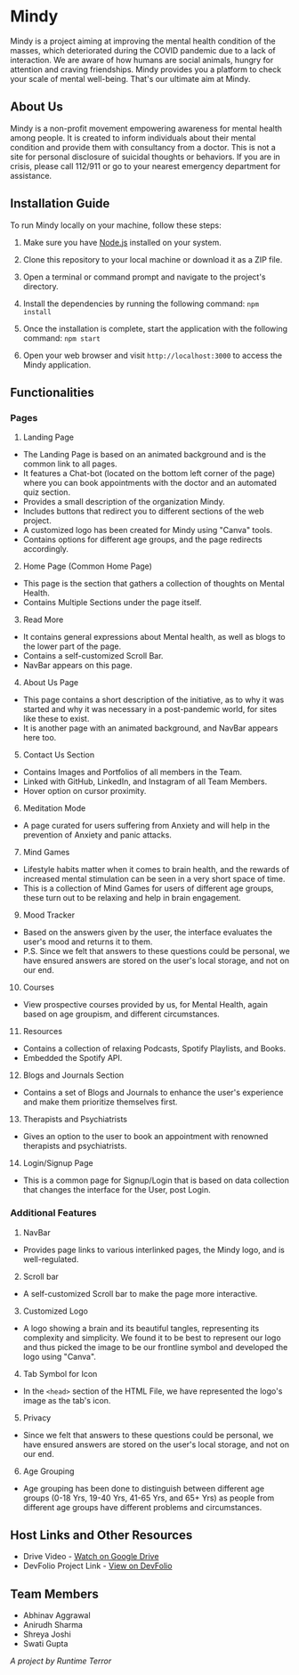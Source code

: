 # Mindy

Mindy is a project aiming at improving the mental health condition of the masses, which deteriorated during the COVID pandemic due to a lack of interaction. We are aware of how humans are social animals, hungry for attention and craving friendships. Mindy provides you a platform to check your scale of mental well-being. That's our ultimate aim at Mindy.

## About Us

Mindy is a non-profit movement empowering awareness for mental health among people. It is created to inform individuals about their mental condition and provide them with consultancy from a doctor. This is not a site for personal disclosure of suicidal thoughts or behaviors. If you are in crisis, please call 112/911 or go to your nearest emergency department for assistance.

## Installation Guide

To run Mindy locally on your machine, follow these steps:

1. Make sure you have [Node.js](https://nodejs.org) installed on your system.

2. Clone this repository to your local machine or download it as a ZIP file.

3. Open a terminal or command prompt and navigate to the project's directory.

4. Install the dependencies by running the following command: `npm install`

5. Once the installation is complete, start the application with the following command: `npm start`
   
6. Open your web browser and visit `http://localhost:3000` to access the Mindy application.

## Functionalities

### Pages

1. Landing Page
- The Landing Page is based on an animated background and is the common link to all pages.
- It features a Chat-bot (located on the bottom left corner of the page) where you can book appointments with the doctor and an automated quiz section.
- Provides a small description of the organization Mindy.
- Includes buttons that redirect you to different sections of the web project.
- A customized logo has been created for Mindy using "Canva" tools.
- Contains options for different age groups, and the page redirects accordingly.

2. Home Page (Common Home Page)
- This page is the section that gathers a collection of thoughts on Mental Health.
- Contains Multiple Sections under the page itself.

3. Read More
- It contains general expressions about Mental health, as well as blogs to the lower part of the page.
- Contains a self-customized Scroll Bar.
- NavBar appears on this page.

4. About Us Page
- This page contains a short description of the initiative, as to why it was started and why it was necessary in a post-pandemic world, for sites like these to exist.
- It is another page with an animated background, and NavBar appears here too.

5. Contact Us Section
- Contains Images and Portfolios of all members in the Team.
- Linked with GitHub, LinkedIn, and Instagram of all Team Members.
- Hover option on cursor proximity.

6. Meditation Mode
- A page curated for users suffering from Anxiety and will help in the prevention of Anxiety and panic attacks.

7. Mind Games
- Lifestyle habits matter when it comes to brain health, and the rewards of increased mental stimulation can be seen in a very short space of time.
- This is a collection of Mind Games for users of different age groups, these turn out to be relaxing and help in brain engagement.

9. Mood Tracker
- Based on the answers given by the user, the interface evaluates the user's mood and returns it to them.
- P.S. Since we felt that answers to these questions could be personal, we have ensured answers are stored on the user's local storage, and not on our end.

10. Courses
 - View prospective courses provided by us, for Mental Health, again based on age groupism, and different circumstances.

11. Resources
 - Contains a collection of relaxing Podcasts, Spotify Playlists, and Books.
 - Embedded the Spotify API.

12. Blogs and Journals Section
 - Contains a set of Blogs and Journals to enhance the user's experience and make them prioritize themselves first.

13. Therapists and Psychiatrists
 - Gives an option to the user to book an appointment with renowned therapists and psychiatrists.

14. Login/Signup Page
 - This is a common page for Signup/Login that is based on data collection that changes the interface for the User, post Login.

### Additional Features

1. NavBar
- Provides page links to various interlinked pages, the Mindy logo, and is well-regulated.

2. Scroll bar
- A self-customized Scroll bar to make the page more interactive.

3. Customized Logo
- A logo showing a brain and its beautiful tangles, representing its complexity and simplicity. We found it to be best to represent our logo and thus picked the image to be our frontline symbol and developed the logo using "Canva".

4. Tab Symbol for Icon
- In the `<head>` section of the HTML File, we have represented the logo's image as the tab's icon.

5. Privacy
- Since we felt that answers to these questions could be personal, we have ensured answers are stored on the user's local storage, and not on our end.

6. Age Grouping
- Age grouping has been done to distinguish between different age groups (0-18 Yrs, 19-40 Yrs, 41-65 Yrs, and 65+ Yrs) as people from different age groups have different problems and circumstances.

## Host Links and Other Resources

- Drive Video - [Watch on Google Drive](https://drive.google.com/drive/folders/1ICczQR7-fv7V-Ldh5wbyS1tDubCW7QMf?usp=sharing)
- DevFolio Project Link - [View on DevFolio](https://devfolio.co/submissions/mindy-edb9)

## Team Members

- Abhinav Aggrawal
- Anirudh Sharma
- Shreya Joshi
- Swati Gupta

*A project by Runtime Terror*
